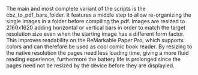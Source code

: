 The main and most complete variant of the scripts is the cbz_to_pdf_bars_folder. It features a middle step to allow re-organizing the single images in a folder before compiling the pdf.
Images are resized to 2160x1620 adding horizontal or vertical bars in order to match the target resolution size even when the starting image has a different form factor. 
This improves readability on the ReMarkable Paper Pro, which supports colors and can therefore be used as cool comic book reader. By resizing to the native resolution the pages need less loading time, giving a more fluid reading experience, furthermore the battery life is prolonged since the pages need not be resized by the device before they are displayied.
